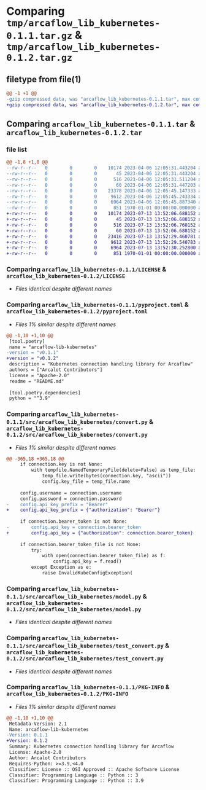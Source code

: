 # Comparing `tmp/arcaflow_lib_kubernetes-0.1.1.tar.gz` & `tmp/arcaflow_lib_kubernetes-0.1.2.tar.gz`

## filetype from file(1)

```diff
@@ -1 +1 @@
-gzip compressed data, was "arcaflow_lib_kubernetes-0.1.1.tar", max compression
+gzip compressed data, was "arcaflow_lib_kubernetes-0.1.2.tar", max compression
```

## Comparing `arcaflow_lib_kubernetes-0.1.1.tar` & `arcaflow_lib_kubernetes-0.1.2.tar`

### file list

```diff
@@ -1,8 +1,8 @@
--rw-r--r--   0        0        0    10174 2023-04-06 12:05:31.443204 arcaflow_lib_kubernetes-0.1.1/LICENSE
--rw-r--r--   0        0        0       45 2023-04-06 12:05:31.443204 arcaflow_lib_kubernetes-0.1.1/README.md
--rw-r--r--   0        0        0      516 2023-04-06 12:05:31.511204 arcaflow_lib_kubernetes-0.1.1/pyproject.toml
--rw-r--r--   0        0        0       60 2023-04-06 12:05:31.447203 arcaflow_lib_kubernetes-0.1.1/src/arcaflow_lib_kubernetes/__init__.py
--rw-r--r--   0        0        0    23378 2023-04-06 12:05:45.147333 arcaflow_lib_kubernetes-0.1.1/src/arcaflow_lib_kubernetes/convert.py
--rw-r--r--   0        0        0     9612 2023-04-06 12:05:45.243334 arcaflow_lib_kubernetes-0.1.1/src/arcaflow_lib_kubernetes/model.py
--rw-r--r--   0        0        0     6964 2023-04-06 12:05:45.887340 arcaflow_lib_kubernetes-0.1.1/src/arcaflow_lib_kubernetes/test_convert.py
--rw-r--r--   0        0        0      851 1970-01-01 00:00:00.000000 arcaflow_lib_kubernetes-0.1.1/PKG-INFO
+-rw-r--r--   0        0        0    10174 2023-07-13 13:52:06.688152 arcaflow_lib_kubernetes-0.1.2/LICENSE
+-rw-r--r--   0        0        0       45 2023-07-13 13:52:06.688152 arcaflow_lib_kubernetes-0.1.2/README.md
+-rw-r--r--   0        0        0      516 2023-07-13 13:52:06.760152 arcaflow_lib_kubernetes-0.1.2/pyproject.toml
+-rw-r--r--   0        0        0       60 2023-07-13 13:52:06.688152 arcaflow_lib_kubernetes-0.1.2/src/arcaflow_lib_kubernetes/__init__.py
+-rw-r--r--   0        0        0    23416 2023-07-13 13:52:29.460781 arcaflow_lib_kubernetes-0.1.2/src/arcaflow_lib_kubernetes/convert.py
+-rw-r--r--   0        0        0     9612 2023-07-13 13:52:29.540783 arcaflow_lib_kubernetes-0.1.2/src/arcaflow_lib_kubernetes/model.py
+-rw-r--r--   0        0        0     6964 2023-07-13 13:52:30.252800 arcaflow_lib_kubernetes-0.1.2/src/arcaflow_lib_kubernetes/test_convert.py
+-rw-r--r--   0        0        0      851 1970-01-01 00:00:00.000000 arcaflow_lib_kubernetes-0.1.2/PKG-INFO
```

### Comparing `arcaflow_lib_kubernetes-0.1.1/LICENSE` & `arcaflow_lib_kubernetes-0.1.2/LICENSE`

 * *Files identical despite different names*

### Comparing `arcaflow_lib_kubernetes-0.1.1/pyproject.toml` & `arcaflow_lib_kubernetes-0.1.2/pyproject.toml`

 * *Files 1% similar despite different names*

```diff
@@ -1,10 +1,10 @@
 [tool.poetry]
 name = "arcaflow-lib-kubernetes"
-version = "v0.1.1"
+version = "v0.1.2"
 description = "Kubernetes connection handling library for Arcaflow"
 authors = ["Arcalot Contributors"]
 license = "Apache-2.0"
 readme = "README.md"
 
 [tool.poetry.dependencies]
 python = "^3.9"
```

### Comparing `arcaflow_lib_kubernetes-0.1.1/src/arcaflow_lib_kubernetes/convert.py` & `arcaflow_lib_kubernetes-0.1.2/src/arcaflow_lib_kubernetes/convert.py`

 * *Files 1% similar despite different names*

```diff
@@ -365,18 +365,18 @@
     if connection.key is not None:
         with tempfile.NamedTemporaryFile(delete=False) as temp_file:
             temp_file.write(bytes(connection.key, "ascii"))
             config.key_file = temp_file.name
 
     config.username = connection.username
     config.password = connection.password
-    config.api_key_prefix = "Bearer"
+    config.api_key_prefix = {"authorization": "Bearer"}
 
     if connection.bearer_token is not None:
-        config.api_key = connection.bearer_token
+        config.api_key = {"authorization": connection.bearer_token}
 
     if connection.bearer_token_file is not None:
         try:
             with open(connection.bearer_token_file) as f:
                 config.api_key = f.read()
         except Exception as e:
             raise InvalidKubeConfigException(
```

### Comparing `arcaflow_lib_kubernetes-0.1.1/src/arcaflow_lib_kubernetes/model.py` & `arcaflow_lib_kubernetes-0.1.2/src/arcaflow_lib_kubernetes/model.py`

 * *Files identical despite different names*

### Comparing `arcaflow_lib_kubernetes-0.1.1/src/arcaflow_lib_kubernetes/test_convert.py` & `arcaflow_lib_kubernetes-0.1.2/src/arcaflow_lib_kubernetes/test_convert.py`

 * *Files identical despite different names*

### Comparing `arcaflow_lib_kubernetes-0.1.1/PKG-INFO` & `arcaflow_lib_kubernetes-0.1.2/PKG-INFO`

 * *Files 1% similar despite different names*

```diff
@@ -1,10 +1,10 @@
 Metadata-Version: 2.1
 Name: arcaflow-lib-kubernetes
-Version: 0.1.1
+Version: 0.1.2
 Summary: Kubernetes connection handling library for Arcaflow
 License: Apache-2.0
 Author: Arcalot Contributors
 Requires-Python: >=3.9,<4.0
 Classifier: License :: OSI Approved :: Apache Software License
 Classifier: Programming Language :: Python :: 3
 Classifier: Programming Language :: Python :: 3.9
```

